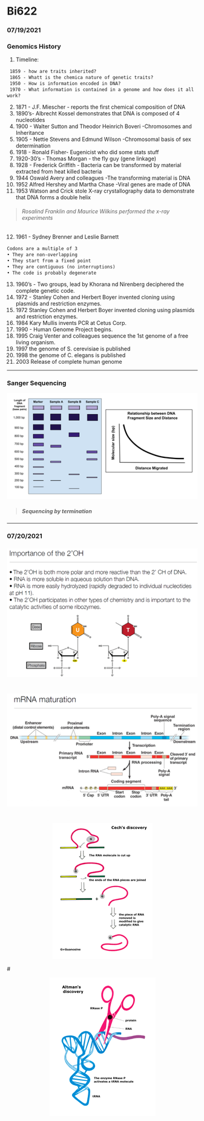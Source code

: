 # Bi622  
### 07/19/2021
### Genomics History

1) Timeline:
```
 1859 - how are traits inherited?
 1865 - Whatt is the chemica nature of genetic traits?
 1950 - How is information encoded in DNA?
 1970 - What information is contained in a genome and how does it all work?
```
2) 1871 - J.F. Miescher - reports the first chemical composition of DNA
3) 1890’s- Albrecht Kossel demonstrates that DNA is composed of 4 nucleotides
4) 1900 - Walter Sutton and Theodor Heinrich Boveri -Chromosomes and Inheritance
5) 1905 - Nettie Stevens and Edmund Wilson -Chromosomal basis of sex determination
6) 1918 - Ronald Fisher- Eugenicist who did some stats stuff
7) 1920-30’s - Thomas Morgan - the fly guy (gene linkage)
8) 1928 - Frederick Griffith - Bacteria can be transformed by material extracted from heat killed bacteria
9) 1944 Oswald Avery and colleagues -The transforming material is DNA
10) 1952 Alfred Hershey and Martha Chase -Viral genes are made of DNA
11) 1953 Watson and Crick stole X-ray crystallography data to demonstrate that DNA forms a double helix

 > ###### Rosalind Franklin and Maurice Wilkins performed the x-ray experiments

12) 1961 - Sydney Brenner and Leslie Barnett

```
Codons are a multiple of 3
• They are non-overlapping
• They start from a fixed point
• They are contiguous (no interruptions)
• The code is probably degenerate
```
13) 1960’s - Two groups, lead by Khorana nd Nirenberg deciphered the complete genetic code.
14) 1972 - Stanley Cohen and Herbert Boyer invented cloning using plasmids and restriction enzymes.
15) 1972 Stanley Cohen and Herbert Boyer invented cloning using plasmids and restriction enzymes.
16) 1984 Kary Mullis invents PCR at Cetus Corp.
17) 1990 - Human Genome Project begins.
18) 1995 Craig Venter and colleagues sequence the 1st genome of a free living organism.
19) 1997 the genome of S. cerevisiae is published
20) 1998 the genome of C. elegans is published
21) 2003 Release of complete human genome

---
### Sanger Sequencing


![](Gel_Electrophoresis_andger.png)



> ##### Sequencing by termination

---
### 07/20/2021
### 
![](Importance_of_2OH.PNG)

#
![](mRNA_maturations.PNG)
#

<p align="center">
<img src="Cech.PNG" />

</p>
#
<p align="center">
<img src="Altman.PNG" />
</p>

